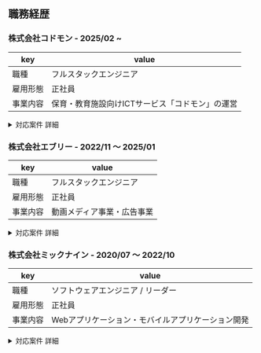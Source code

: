 ## 職務経歴

### 株式会社コドモン - 2025/02 ~
|key|value|
|---|-----|
|職種|フルスタックエンジニア|
|雇用形態|正社員|
|事業内容|保育・教育施設向けICTサービス「コドモン」の運営|

<details>
	<summary>対応案件 詳細</summary>

#### プロダクト開発部 保育ICT開発チーム（2025/02〜現在）

保育・教育施設向けICTシステムおよび保護者向けモバイルアプリケーションの開発に従事。

**チーム構成**

開発者4人のエンジニアチーム

**実施したこと**

##### Vue 3マイグレーションプロジェクト
- 長期間更新されていなかったVue.jsのメジャーバージョンアップ（2系→3系）を主導
- 状態管理ライブラリのモダン化（Vuex→Pinia）および関連パッケージの更新
- Vue 3の新機能（Composition API等）を活用した開発環境の最新化を継続的に推進
- vue-i18n-bridgeで実現するVue I18n v9への安全な移行戦略（[技術ブログ記事](https://tech.codmon.com/entry/2025/07/25/103212)）

##### A/Bテスト基盤の最適化
- Firebase Remote Configを活用したA/Bテスト基盤の最適化
- 機能改善サイクルを2週間から1週間へ50%短縮

##### 技術的負債の解消
- ESLintの設定をeslintrcからFlat Configへ移行（[技術ブログ記事](https://tech.codmon.com/entry/2025/08/07/155156)）
- 長期間放置されていた技術的負債を解消し、ステークホルダーとの協働により組織横断的な課題解決を実現

##### ユーザー中心の機能改善
- ユーザーインタビューを通じたニーズの把握
- A/Bテストを用いた機能改善の検証
- バックエンドAPIの設計・実装
- フロントエンドのUI/UX改善

#### 技術広報・組織貢献活動（2025/02〜現在）

**社内活動**
- フロントエンド勉強会の立ち上げ・運営
- バックエンド偏重の技術組織においてフロントエンド技術力の底上げを目的に専門勉強会を発足
- 社内LT登壇で自身の技術的な取り組みや学びを共有
- 初登壇社員のサポート（発表内容のブラッシュアップ・壁打ち）

**社外活動**
- Vue Fes Japan 2025 スポンサーチームリーダーとして、スポンサー企業との交渉・イベント運営全般を統括
- 技術ブログの執筆・情報発信
- 社内勉強会・カンファレンス協賛の企画・運営

</details>

### 株式会社エブリー - 2022/11 〜 2025/01
|key|value|
|---|-----|
|職種|フルスタックエンジニア|
|雇用形態|正社員|
|事業内容|動画メディア事業・広告事業|

<details>
	<summary>対応案件 詳細</summary>

#### 小売事業者向けマルチテナント型アプリケーション新規開発（2023/08〜2025/01）

5社統合に向けたマルチテナント型新規アプリケーションの開発。既存システムの保守開発で顕在化した技術的負債や拡張性の課題を解決。

**チーム構成**

開発者3人のエンジニアチーム

**技術スタック**
- バックエンド：PHP(Laravel)
- フロントエンド：Vue.js  
- モバイル：Flutter

**実施したこと**

- **インフラ基盤の構築**
  - AWS上でのクラウドインフラ設計・構築
  - CI/CDパイプラインの構築
  - Dockerを利用したコンテナ環境の構築

- **マルチテナント環境の設計**
  - テナント間のデータ分離を実現するマルチテナントDB設計
  - 共通機能のComposerパッケージ化による再利用可能な設計

- **アプリケーション開発**
  - Vue.jsを用いたSPAの設計・実装
  - Laravelを用いたRESTful APIの設計・実装
  - MySQLを用いたデータベース設計・実装
  - 認証基盤・各種管理機能の実装

- **チーム育成**
  - 中途入社メンバーへの技術指導（コードレビュー、ペアプログラミング）

**成果・実績**
- インフラからアプリケーション層まで一貫した技術リードにより、計画通りのプロジェクト推進を実現
- 技術指導により新規メンバーの早期戦力化とチーム全体のスキルレベル向上を達成
- ドキュメント整備による知識の形式知化で、属人化リスクを解消

#### 小売事業者向けアプリケーションの保守開発（2022/11〜2023/07）

事業譲渡に伴い、小売事業者5社が利用するアプリケーションの保守・改善を実施。

**チーム構成**

開発者2人のエンジニアチーム

**技術スタック**
- バックエンド：PHP(Laravel・CakePHP・Symfony)
- フロントエンド：Vue.js・Astro・jQuery・Laravel Blade
- モバイル：Swift・Kotlin・Flutter

**実施したこと**
- SQLインジェクション脆弱性の検出および修正対応
- 死活監視の導入やシステムアラート検知の整備
- PHPUnitによる単体テストカバレッジの向上
- E2Eテスト基盤の構築によるリグレッション防止

**成果・実績**
- SQLインジェクションの脆弱性を修正し、セキュリティレベルを向上
- ドキュメンテーションされていない仕様をソースコードから読み取り、ドキュメント化

#### レシピ動画プラットフォーム開発（2023/01〜2024/12）

料理の楽しさと利便性を追求したレシピ動画配信プラットフォームの開発。

**チーム構成**

開発者3人のエンジニアチーム

**技術スタック**
- バックエンド：Go（Echoフレームワーク）
- フロントエンド：Vue.js（Nuxt.js）

**実施したこと**

##### フロントエンド開発
- A/Bテスト基盤の設計・実装によるユーザー体験の最適化
- 依存ライブラリの定期的なアップデートとセキュリティ対応
- Nuxt.jsのメジャーバージョンアップグレードの推進
- 社内管理ツールのUI/UX改善
- Vuex から Pinia への移行（[技術ブログ記事](https://tech.every.tv/entry/2024/06/01/170000)）
- Pinia Colada入門記事の執筆（[技術ブログ記事](https://tech.every.tv/entry/2024/12/02/124018)）

##### バックエンド開発
- A/Bテスト機能のAPI実装
- 動画アップロード機能のパフォーマンス改善
- 検索機能の高速化
- SQLクエリの最適化とインデックス戦略の見直し

**発揮したバリュー**
- Elasticsearchを導入した高度な検索・レコメンド機能により、特集ページ作成時間を20分から5分へ75%削減
- Redis活用によるキャッシング戦略で、ページロード時間を大幅に短縮し、ユーザビリティを向上

#### 技術広報・組織貢献活動（2022/11〜2025/01）

**技術力向上への取り組み**
- Vue.js/Nuxt.jsの最新動向に関する社内勉強会を主催
- Go言語のパフォーマンスチューニング手法の共有セッション開催

**外部技術コミュニティへの参加**
- 国内外のVue.jsカンファレンスに参加し、最新知見を組織に還元

**OSSへの積極的な貢献**
- Vue.js公式ドキュメントの日本語翻訳プロジェクトに参加
- Pinia（Vue公式状態管理ライブラリ）への機能改善PR
- VeeValidateへのバグ修正と機能追加

**技術広報活動の推進**
- エンジニアリング組織のブランディング強化を目的とした技術広報チームを設立
- 技術ブログでの定期的な情報発信により、採用力強化に貢献

</details>

### 株式会社ミックナイン - 2020/07 〜 2022/10
|key|value|
|---|-----|
|職種|ソフトウェアエンジニア / リーダー|
|雇用形態|正社員|
|事業内容|Webアプリケーション・モバイルアプリケーション開発|

<details>
	<summary>対応案件 詳細</summary>

#### ダイヤモンド取引プラットフォームの開発（2021/06〜2022/10）

中国・香港・日本で展開する国際的なダイヤモンド取引オークションシステムの構築。ダイヤモンド取引の全プロセスをデジタル化し、業務効率を大幅に向上させるWebアプリケーション。

**チーム構成**

社内2名 + 外部パートナー6名の混成チーム

**技術スタック**
- バックエンド：NestJS
- API層：Hasura（GraphQL）によるBFF構築
- フロントエンド：Next.js

**担当した業務**

- **要件定義から設計までの工程**
  - クライアント企業への訪問による業務フロー分析とニーズの抽出
  - システムアーキテクチャの設計

- **インフラ整備〜フロントエンドまでの設計・実装**
  - Next.jsによるモダンなフロントエンド構築
  - HasuraでのGraphQL API設計とスキーマ定義
  - NestJSを用いたビジネスロジックの実装

**発揮したバリュー**
- 技術リーダーとして、持続可能なチーム体制の構築に注力
- 退職予定を踏まえ、知識移転とチームの自走化を最優先に活動
- ジュニアエンジニアへの技術メンタリング（Git、NestJS、GraphQLの基礎教育）を実施
- プロジェクトマネジメントの実践
  - アルファ版リリースに向けたマイルストーン設定とタスクのWBS化
  - アジャイル手法による進捗の可視化と継続的な改善
  - 日次スタンドアップでの課題早期発見と解決

#### 写真バックアップアプリの開発（2021/01〜2021/05）

スマートフォンで撮影した写真を自動的にクラウドへバックアップするWebアプリケーション・モバイルアプリの開発。

**チーム構成**

開発者2名（フロントエンド / バックエンド / モバイルアプリ開発を担当）

**技術スタック**
- バックエンド：PHP
- フロントエンド：Twig（PHPテンプレートエンジン）
- モバイルアプリ：React Native
- 認証基盤：Firebase Authentication

**担当した業務**
- ソーシャルログイン機能の設計・実装
- Apple ID、Googleアカウント、Facebookアカウントによるシングルサインオン（SSO）機能を構築
- Firebase Authenticationを利用し、OAuth 2.0に基づく認証フローを実装

**発揮したバリュー**
- SSO認証機能の導入により、アカウント作成の手間を削減しユーザー体験を改善
- 複数の認証プロバイダーに対応することで、ユーザーの選択肢を広げ、サービスへの参入障壁を低減

#### 転職プラットフォームの開発（2020/10〜2020/12）

求職者向けの求人検索・閲覧機能を提供するWebアプリケーション開発および求人掲載企業向け管理システムの構築。

**チーム構成**

開発者2名（フロントエンド / バックエンド / モバイルアプリ開発を担当）

**技術スタック**
- バックエンド：PHP（Laravel）
- フロントエンド：Vue.js（TypeScript）
- モバイルアプリ：Kotlin（Android）

**担当した業務**
- フロントエンドコンポーネントの設計・実装および汎用化
- RESTful APIの設計から実装まで一貫して担当
- データベース設計とテーブル構成の最適化
- Kotlin製WebViewアプリケーションの開発
  - キャリアコンサルタント向けタブレット用アプリケーションとして実装

**発揮したバリュー**
- フルスタック開発を通じて、社内初のVue.jsプロジェクトの技術基盤を確立
- 未経験だったKotlinでのWebViewアプリ開発を独学で習得し、短期間での実装を実現
- Vue.jsの技術知見を組織全体に展開するため、勉強会を主催しチーム全体の技術力向上に貢献

#### 企業向け福利厚生サービス開発（2020/07〜2020/09）

企業が従業員に提供する福利厚生（健康診断、スポーツジム、保険など）を一元管理するサービスの開発および福利厚生提供企業向け業務システムの構築（サービス登録、申請管理、承認ワークフローなど）。

**チーム構成**

開発者2名（フロントエンド / バックエンド開発を担当）

**技術スタック**
- バックエンド：PHP（Laravel）
- フロントエンド：Vue.js、jQuery

**担当した業務**
- レガシーシステムのモダナイゼーション
  - 既存の技術資産を考慮し、LaravelのBladeテンプレートエンジンを活用した段階的な移行を実施
- テスト基盤の構築
  - PHPUnitを用いたバックエンドAPIの単体テスト実装
  - Jestによるフロントエンドコンポーネントのテストカバレッジ向上
- UIコンポーネントの設計・実装と再利用可能な共通部品化
- Eloquent ORMを活用した効率的なデータベース設計

**発揮したバリュー**
- キャリア初期のプロジェクトでフルスタックエンジニアとして活躍
- テストコード未整備の既存システムに対して、体系的なテスト環境を構築し、システムの品質と保守性を大幅に向上

#### その他の活動

**技術ナレッジの組織展開**
- NestJS、GraphQL、Vue.jsに関する社内勉強会を定期開催
- ドキュメント整備による知見の形式知化
- 社内向けVue.js勉強会の企画・開催

</details>
